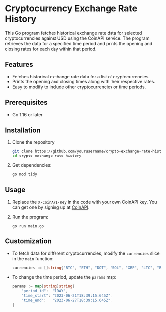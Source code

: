 # Cryptocurrency Exchange Rate History

This Go program fetches historical exchange rate data for selected cryptocurrencies against USD using the CoinAPI service. The program retrieves the data for a specified time period and prints the opening and closing rates for each day within that period.

## Features

- Fetches historical exchange rate data for a list of cryptocurrencies.
- Prints the opening and closing times along with their respective rates.
- Easy to modify to include other cryptocurrencies or time periods.

## Prerequisites

- Go 1.16 or later

## Installation

1. Clone the repository:

    ```sh
    git clone https://github.com/yourusername/crypto-exchange-rate-history.git
    cd crypto-exchange-rate-history
    ```

2. Get dependencies:

    ```sh
    go mod tidy
    ```

## Usage

1. Replace the `X-CoinAPI-Key` in the code with your own CoinAPI key. You can get one by signing up at [CoinAPI](https://www.coinapi.io/).

2. Run the program:

    ```sh
    go run main.go
    ```

## Customization

- To fetch data for different cryptocurrencies, modify the `currencies` slice in the `main` function:

    ```go
    currencies := []string{"BTC", "ETH", "DOT", "SOL", "XRP", "LTC", "BNB", "TRX", "MATIC", "ADA"}
    ```

- To change the time period, update the `params` map:

    ```go
    params := map[string]string{
        "period_id":  "1DAY",
        "time_start": "2023-06-21T18:39:15.645Z",
        "time_end":   "2023-06-27T18:39:15.645Z",
    }
    ```


